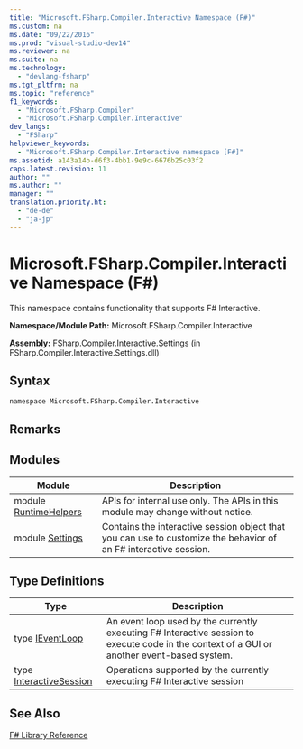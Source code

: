 ```yaml
---
title: "Microsoft.FSharp.Compiler.Interactive Namespace (F#)"
ms.custom: na
ms.date: "09/22/2016"
ms.prod: "visual-studio-dev14"
ms.reviewer: na
ms.suite: na
ms.technology: 
  - "devlang-fsharp"
ms.tgt_pltfrm: na
ms.topic: "reference"
f1_keywords: 
  - "Microsoft.FSharp.Compiler"
  - "Microsoft.FSharp.Compiler.Interactive"
dev_langs: 
  - "FSharp"
helpviewer_keywords: 
  - "Microsoft.FSharp.Compiler.Interactive namespace [F#]"
ms.assetid: a143a14b-d6f3-4bb1-9e9c-6676b25c03f2
caps.latest.revision: 11
author: ""
ms.author: ""
manager: ""
translation.priority.ht: 
  - "de-de"
  - "ja-jp"
---
```

# Microsoft.FSharp.Compiler.Interactive Namespace (F#)
This namespace contains functionality that supports F# Interactive.  
  
 **Namespace/Module Path:** Microsoft.FSharp.Compiler.Interactive  
  
 **Assembly:** FSharp.Compiler.Interactive.Settings (in FSharp.Compiler.Interactive.Settings.dll)  
  
## Syntax  
  
```  
namespace Microsoft.FSharp.Compiler.Interactive  
```  
  
## Remarks  
  
## Modules  
  
|Module|Description|  
|------------|-----------------|  
|module [RuntimeHelpers](../vs140/interactive.runtimehelpers-module--fsharp-.md)|APIs for internal use only. The APIs in this module may change without notice.|  
|module [Settings](../vs140/interactive.settings-module--fsharp-.md)|Contains the interactive session object that you can use to customize the behavior of an F# interactive session.|  
  
## Type Definitions  
  
|Type|Description|  
|----------|-----------------|  
|type [IEventLoop](../vs140/interactive.ieventloop-interface--fsharp-.md)|An event loop used by the currently executing F# Interactive session to execute code in the context of a GUI or another event-based system.|  
|type [InteractiveSession](../vs140/interactive.interactivesession-class--fsharp-.md)|Operations supported by the currently executing F# Interactive session|  
  
## See Also  
 [F# Library Reference](../vs140/fsharp-core-library-reference.md)